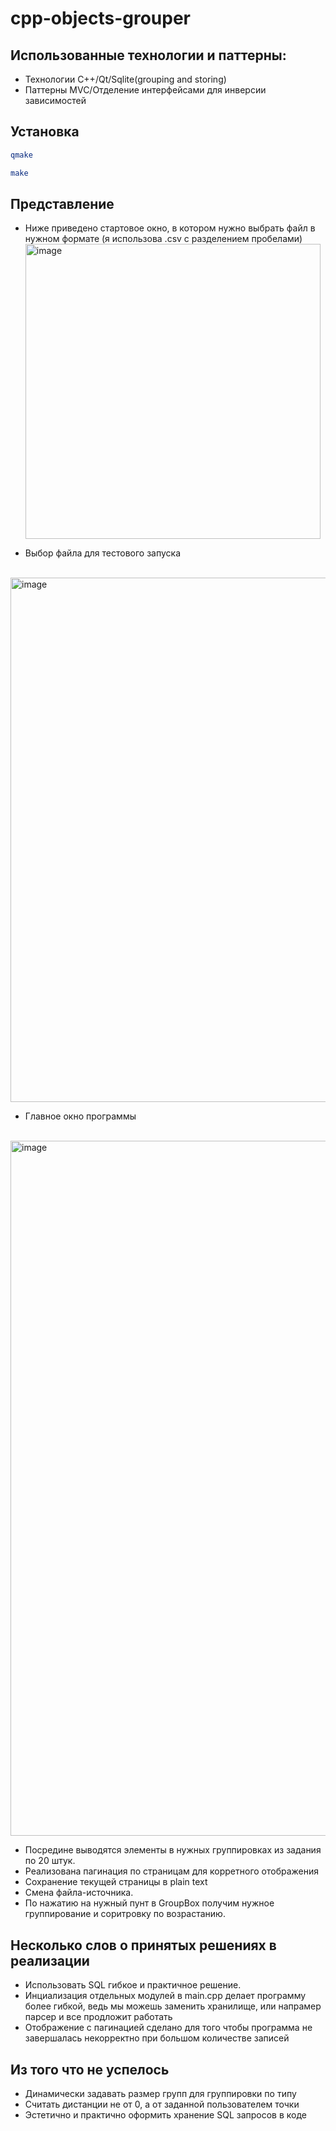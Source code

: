 # cpp-objects-grouper
## Использованные технологии и паттерны:
* Технологии C++/Qt/Sqlite(grouping and storing)
* Паттерны MVC/Отделение интерфейсами для инверсии зависимостей

## Установка
```sh
qmake
```
```sh
make
```

## Представление
* Ниже приведено стартовое окно, в котором нужно выбрать файл в нужном формате (я использова .csv с разделением пробелами)
<br> <img width="472" alt="image" src="https://github.com/user-attachments/assets/32f6edee-76c3-4eba-8ae0-3ea456cd6f41">

* Выбор файла для тестового запуска

<br> 
<img width="839" alt="image" src="https://github.com/user-attachments/assets/87d705d0-bd8f-422c-91ae-b04433241c11">
<br>

* Главное окно программы

<br> 
<img width="1112" alt="image" src="https://github.com/user-attachments/assets/f8ff4a02-5e2e-4af8-9122-72191b66a755">
<br> 

* Посредине выводятся элементы в нужных группировках из задания по 20 штук.
* Реализована пагинация по страницам для корретного отображения
* Сохранение текущей страницы в plain text
* Смена файла-источника.
* По нажатию на нужный пунт в GroupBox получим нужное группирование и соритровку по возрастанию.

## Несколько слов о принятых решениях в реализации
* Использовать SQL гибкое и практичное решение.
* Инциализация отдельных модулей в main.cpp делает программу более гибкой, ведь мы можешь заменить хранилище, или напрамер парсер и все продложит работать
* Отображение с пагинацией сделано для того чтобы программа не завершалась некорректно при большом количестве записей


## Из того что не успелось
* Динамически задавать размер групп для группировки по типу
* Считать дистанции не от 0, а от заданной пользователем точки
* Эстетично и практично оформить хранение SQL запросов в коде


